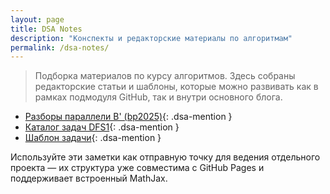 ```yaml
---
layout: page
title: DSA Notes
description: "Конспекты и редакторские материалы по алгоритмам"
permalink: /dsa-notes/
---
```


> Подборка материалов по курсу алгоритмов. Здесь собраны редакторские статьи и шаблоны, которые можно развивать как в рамках подмодуля GitHub, так и внутри основного блога.

- [Разборы параллели B' (bp2025)](./bp2025/contests/){: .dsa-mention }
- [Каталог задач DFS1](./problems/){: .dsa-mention }
- [Шаблон задачи](./problems/id/){: .dsa-mention }

Используйте эти заметки как отправную точку для ведения отдельного проекта — их структура уже совместима с GitHub Pages и поддерживает встроенный MathJax.
